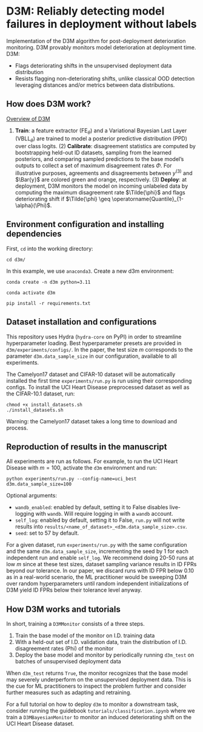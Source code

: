 # D3M: Reliably detecting model failures in deployment without labels

Implementation of the D3M algorithm for post-deployment deterioration monitoring. D3M provably monitors model deterioration at deployment time. D3M:

- Flags deteriorating shifts in the unsupervised deployment data distribution
- Resists flagging non-deteriorating shifts, unlike classical OOD detection leveraging distances and/or metrics between data distributions. 

## How does D3M work?

[Overview of D3M](fig1.png)

1) **Train**: a feature extractor ($\operatorname{FE}_\theta$) and a Variational Bayesian Last Layer ($\operatorname{VBLL}_\theta$) are trained to model a posterior predictive distribution (PPD) over class logits. (2) **Calibrate**: disagreement statistics are computed by bootstrapping held-out ID datasets, sampling from the learned posteriors, and comparing sampled predictions to the base model’s outputs to collect a set of maximum disagreement rates $\Phi$. For illustrative purposes, agreements and disagreements between $y^{(3)}$ and $\Bar{y}$ are colored green and orange, respectively. (3) **Deploy**: at deployment, D3M monitors the model on incoming unlabeled data by computing the maximum disagreement rate $\Tilde{\phi}$ and flags deteriorating shift if $\Tilde{\phi} \geq \operatorname{Quantile}_{1-\alpha}(\Phi)$.

## Environment configuration and installing dependencies

First, ``cd`` into the working directory:

```
cd d3m/
```

In this example, we use ``anaconda3``. Create a new d3m environment:
``` 
conda create -n d3m python=3.11

conda activate d3m

pip install -r requirements.txt
```

## Dataset installation and configurations

This repository uses Hydra (``hydra-core`` on PyPI) in order to streamline hyperparameter loading. Best hyperparameter presets are provided in ``d3m/experiments/configs/``. In the paper, the test size $m$ corresponds to the parameter ``d3m.data_sample_size`` in our configuration, available to all experiments. 

The Camelyon17 dataset and CIFAR-10 dataset will be automatically installed the first time ``experiments/run.py`` is run using their corresponding configs. To install the UCI Heart Disease preprocessed dataset as well as the CIFAR-10.1 dataset, run:
```
chmod +x install_datasets.sh
./install_datasets.sh
```
Warning: the Camelyon17 dataset takes a long time to download and process. 

## Reproduction of results in the manuscript

All experiments are run as follows. For example, to run the UCI Heart Disease with $m=100$,  activate the ``d3m`` environment and run:

```
python experiments/run.py --config-name=uci_best d3m.data_sample_size=100
```

Optional arguments:
- ``wandb_enabled``: enabled by default, setting it to False disables live-logging with ``wandb``. Will require logging in with a ``wandb`` account.
- ``self_log``: enabled by default, setting it to False, ``run.py`` will not write results into ``results/<name_of_dataset>_<d3m.data_sample_size>.csv``. 
- ``seed``: set to $57$ by default. 

For a given dataset, run ``experiments/run.py`` with the same configuration and the same ``d3m.data_sample_size``, incrementing the seed by $1$ for each independent run and enable ``self_log``. We recommend doing 20-50 runs at low $m$ since at these test sizes, dataset sampling variance results in ID FPRs beyond our tolerance. In our paper, we discard runs with ID FPR below $0.10$ as in a real-world scenario, the ML practitioner would be sweeping D3M over random hyperparameters until random independent initializations of D3M yield ID FPRs below their tolerance level anyway. 

## How D3M works and tutorials

In short, training a ``D3MMonitor`` consists of a three steps.

1. Train the base model of the monitor on I.D. training data
2. With a held-out set of I.D. validation data, train the distribution of I.D. disagreement rates (Phi) of the monitor
3. Deploy the base model and monitor by periodically running ``d3m_test`` on batches of unsupervised deployment data 

When ``d3m_test`` returns ``True``, the monitor recognizes that the base model may severely underperform on the unsupervised deployment data. This is the cue for ML practitioners to inspect the problem further and consider further measures such as adapting and retraining. 

For a full tutorial on how to deploy ``d3m`` to monitor a downstream task, consider running the guidebook ``tutorials/classification.ipynb`` where we train a ``D3MBayesianMonitor`` to monitor an induced deteriorating shift on the UCI Heart Disease dataset. 



